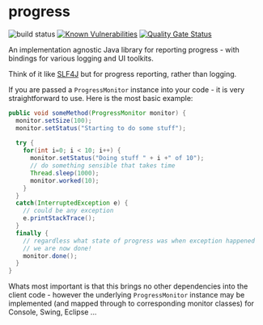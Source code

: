 progress
========
![build status](https://travis-ci.org/duckAsteroid/progress.svg?branch=master)
[![Known Vulnerabilities](https://snyk.io//test/github/duckAsteroid/progress/badge.svg?targetFile=build.gradle)](https://snyk.io//test/github/duckAsteroid/progress?targetFile=build.gradle)
[![Quality Gate Status](https://sonarcloud.io/api/project_badges/measure?project=com.asteroid.duck.progress%3Aprogress&metric=alert_status)](https://sonarcloud.io/dashboard?id=com.asteroid.duck.progress%3Aprogress)

An implementation agnostic Java library for reporting progress - with bindings for various logging and UI toolkits.

Think of it like [SLF4J](https://www.slf4j.org/) but for progress reporting, rather than logging.

If you are passed a `ProgressMonitor` instance into your code - it is very straightforward to use. Here is the most basic 
example:

```java
public void someMethod(ProgressMonitor monitor) {
  monitor.setSize(100);
  monitor.setStatus("Starting to do some stuff");
  
  try {
    for(int i=0; i < 10; i++) {
      monitor.setStatus("Doing stuff " + i +" of 10");
      // do something sensible that takes time
      Thread.sleep(1000);
      monitor.worked(10);
    }
  }
  catch(InterruptedException e) {
    // could be any exception
    e.printStackTrace();
  }
  finally {
    // regardless what state of progress was when exception happened
    // we are now done!
    monitor.done();
  }
}
```

Whats most important is that this brings no other dependencies into the client code - however the underlying `ProgressMonitor` instance may be implemented (and mapped through to corresponding monitor classes) for Console, Swing, Eclipse ...
